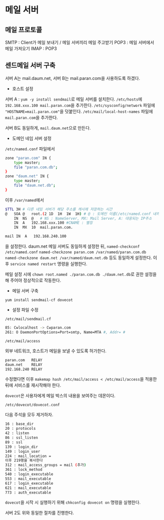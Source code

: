 # 메일 서버

## 메일 프로토콜

SMTP : Client가 메일 보내기 / 메일 서버끼리 메일 주고받기
POP3 : 메일 서버에서 메일 가져오기
IMAP : POP3

## 센드메일 서버 구축

서버 A는 mail.daum.net, 서버 B는 mail.paran.com을 사용하도록 하겠다.

* 호스트 설정

서버 A :
`yum -y install sendmail`로 메일 서버를 설치한다.
`/etc/hosts`에 `192.168.xxx.100 mail.paran.com`을 추가한다.
`/etc/sysconfig/network` 파일에 `"HOSTNAME=mail.paran.com"`을 덧붙인다.
`/etc/mail/local-host-names` 파일에  `mail.paran.com`을 추가한다.

서버 B도 동일하게, `mail.daum.net`으로 만든다.

* 도메인 네임 서버 설정

`/etc/named.conf` 파일에서

```bash
zone "paran.com" IN {
    type master;
    file "paran.com.db";
}
zone "daum.net" IN {
    type master;
    file "daum.net.db";
}
```

이후 `/var/named`에서

```bash
$TTL 3H # 다른 네임 서버가 해당 주소를 캐시에 저장하는 시간
@   SOA @   root.(2 1D  1H  1W  1H) # @ : 도메인 이름(/etc/named.conf 내의 john.com)
    IN  NS  @   # NS : NameServer, MX: Mail Server, A: 대응되는 IP주소
    IN  A   192.168.xxx.100 #CNAME : 별칭
    IN  MX  10  mail.paran.com.

mail IN  A   192.168.240.100
```

을 설정한다. daum.net 메일 서버도 동일하게 설정한 뒤, 
`named-checkconf /etc/named.conf`
`named-checkzone paran.com /var/named/paran.com.db`
`named-checkzone daum.net /var/named/daum.net.db`
등도 동일하게 설정한다. 이후 `service named restart` 명령을 실행한다.

메일 설정 시에 `chown root.named ./paran.com.db ./daum.net.db`로 권한 설정을 해 주어야 정상적으로 작동한다.

* 메일 서버 구축

`yum install sendmail-cf dovecot`

* 설정 파일 수정

`/etc/mail/sendmail.cf`

```bash
85: Cwlocalhost -> Cwparan.com
261: O DaemonPortOptions=Port=smtp, Name=MTA #, Addr= #
```

`/etc/mail/access`

외부 네트워크, 호스트가 메일을 보낼 수 있도록 허가한다.

```bash
paran.com   RELAY
daum.net    RELAY
192.168.240 RELAY
```

수정했다면 이후 `makemap hash /etc/mail/access < /etc/mail/access`을 적용한 뒤에 서비스를 재시작해야 한다.

`dovecot`은 사용자에게 메일 박스의 내용을 보여주는 데몬이다.

`/etc/dovecot/dovecot.conf`

다음 주석을 모두 제거하자.

```bash
16 : base_dir
20 : protocols
42 : listen
86 : ssl_listen
89 : ssl
139 : login_dir
149 : login_user
224 : mail_location = 
이후 219행을 복사한다
312 : mail_access_groups = mail (추가)
361 : lock_method
540 : login_executable
553 : mail_executable
617 : login_executable
621 : mail_executable
773 : auth_executable
```

`dovecot`을 시작 시 실행하기 위해 `chkconfig dovecot on` 명령을 실행한다.

서버 2도 위와 동일한 절차를 진행한다.